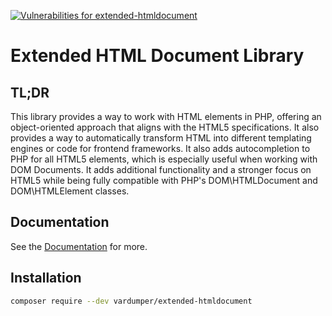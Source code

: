 [![Vulnerabilities for extended-htmldocument](https://dtrack.erikpoehler.us/api/v1/badge/vulns/project/37279553-0c47-476a-9efd-ed379fabca1a?apiKey=odt_J5OKz9JcWpKAnqz80whxTvwA3oQjGBGy)](https://dtrack.erikpoehler.us/projects/37279553-0c47-476a-9efd-ed379fabca1a)

# Extended HTML Document Library

## TL;DR
This library provides a way to work with HTML elements in PHP, offering an object-oriented approach that aligns with the HTML5 specifications.
It also provides a way to automatically transform HTML into different templating engines or code for frontend frameworks.
It also adds autocompletion to PHP for all HTML5 elements, which is especially useful when working with DOM Documents.
It adds additional functionality and a stronger focus on HTML5 while being fully compatible with PHP's DOM\HTMLDocument and DOM\HTMLElement classes.

## Documentation
See the [Documentation](https://vardumper.github.io/extended-htmldocument/) for more.

## Installation
```bash
composer require --dev vardumper/extended-htmldocument
```
